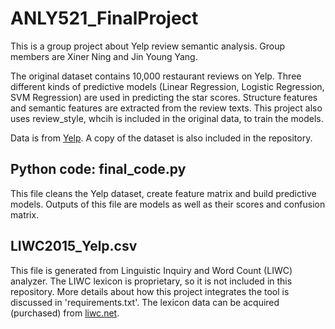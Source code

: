 # ANLY521_FinalProject
This is a group project about Yelp review semantic analysis. Group members are Xiner Ning and Jin Young Yang. 

The original dataset contains 10,000 restaurant reviews on Yelp. Three different kinds of predictive models (Linear Regression, Logistic Regression, SVM Regression) are used in predicting the star scores. Structure features and semantic features are extracted from the review texts. This project also uses review_style, whcih is included in the original data, to train the models.

Data is from [Yelp](https://www.dropbox.com/s/wc6rzl1a2os721d/yelp.csv?dl=0). A copy of the dataset is also included in the repository. 

## Python code: final_code.py
This file cleans the Yelp dataset, create feature matrix and build predictive models. 
Outputs of this file are models as well as their scores and confusion matrix.  

## LIWC2015_Yelp.csv
This file is generated from Linguistic Inquiry and Word Count (LIWC) analyzer. The LIWC lexicon is proprietary, so it is not included in this repository. More details about how this project integrates the tool is discussed in 'requirements.txt'. The lexicon data can be acquired (purchased) from [liwc.net](http://liwc.wpengine.com/).
